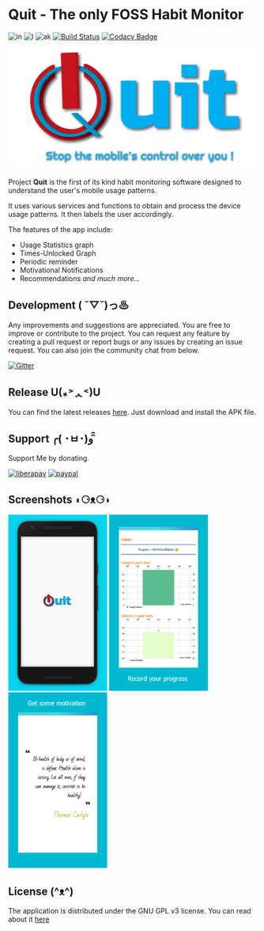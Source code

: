 # Quit - The only FOSS Habit Monitor

![in](https://img.shields.io/badge/Made%20with%20%F0%9F%92%97%20in%20-INDIA-green) ![l](https://img.shields.io/github/license/thisisthedarshan/quit) ![ak](https://kotlin.link/awesome-kotlin.svg) [![Build Status](https://travis-ci.com/thisisthedarshan/quit.svg?branch=master)](https://travis-ci.com/thisisthedarshan/quit) [![Codacy Badge](https://app.codacy.com/project/badge/Grade/857b4ed9798942bcac8386c9bbd356ef)](https://www.codacy.com/manual/thisisthedarshan/quit?utm_source=github.com&amp;utm_medium=referral&amp;utm_content=thisisthedarshan/quit&amp;utm_campaign=Badge_Grade) <!--[![codebeat badge](https://codebeat.co/badges/548cc719-c17e-48fd-8261-6ecc8a51a7e7)](https://codebeat.co/projects/github-com-thisisthedarshan-quit-master)-->

![header](./images/quit_feature_graphic.png)

Project **Quit** is the first of its kind habit monitoring software designed to understand the user's mobile usage patterns.

It uses various services and functions to obtain and process the device usage patterns. It then labels the user accordingly.

The features of the app include:

* Usage Statistics graph
* Times-Unlocked Graph
* Periodic reminder
* Motivational Notifications
* Recommendations *and much more...*

## Development ( ˘▽˘)っ♨

Any improvements and suggestions are appreciated. You are free to improve or contribute to the project. You can request any feature by creating a pull request or report bugs or any issues by creating an issue request. You can also join the community chat from below.

 [![Gitter](https://badges.gitter.im/itsDlabs/community.svg)](https://gitter.im/itsDlabs/community?utm_source=badge&utm_medium=badge&utm_campaign=pr-badge)

## Release U(⁎˃ᆺ˂)U

You can find the latest releases [here](https://github.com/thisisthedarshan/quit/releases). Just download and install the APK file.

## Support ╭( ･ㅂ･)و ̑̑

Support Me by donating.

 [![liberapay](https://img.shields.io/badge/-Support-0F7816?logo=liberapay)](https://liberapay.com/darshan/donate) [![paypal](https://img.shields.io/badge/-Support-0F7816?logo=paypal)](https://paypal.me/thisisdarshan)

## Screenshots ◖⚆ᴥ⚆◗

<img src="./images/PhoneScreenshot1.jpg" alt="s1" width="200"/> <img src="./images/PhoneScreenshot2.jpg" alt="s1" width="200"/> <img src="./images/PhoneScreenshot3.jpg" alt="s1" width="200"/>

## License (^ᴥ^)

The application is distributed under the GNU GPL v3 license. You can read about it [here](http://www.gnu.org/licenses/gpl-3.0.en.html)
